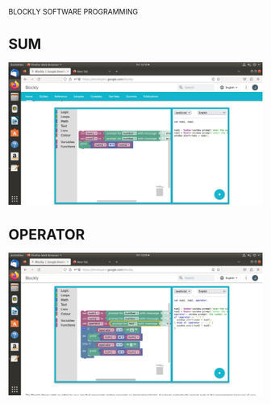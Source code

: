 BLOCKLY SOFTWARE PROGRAMMING

# SUM
![image](https://github.com/joyalpj573/internship/blob/main/img/sum.png)

# OPERATOR 

![image](https://github.com/joyalpj573/internship/blob/main/img/operator.png)
